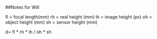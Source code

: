 ##Notes for Will

fl = focal length(mm)
rh = real height (mm)
ih = image height (px)
oh = object height (mm)
sh = sensor height (mm)

d= fl * rh * ih / oh * sh